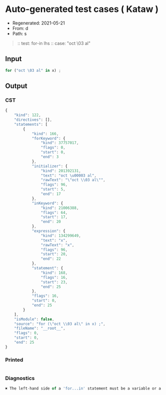 # Auto-generated test cases ( Kataw )
- Regenerated: 2021-05-21
- From: d
- Path: s
> :: test: for-in lhs
> :: case: "oct \03 al"
## Input

`````js
for ("oct \03 al" in x) ;
`````
## Output

### CST

```javascript
{
    "kind": 122,
    "directives": [],
    "statements": [
        {
            "kind": 166,
            "forKeyword": {
                "kind": 37757017,
                "flags": 0,
                "start": 0,
                "end": 3
            },
            "initializer": {
                "kind": 201392131,
                "text": "oct \u00003 al",
                "rawText": "\"oct \\03 al\"",
                "flags": 96,
                "start": 5,
                "end": 17
            },
            "inKeyword": {
                "kind": 21006388,
                "flags": 64,
                "start": 17,
                "end": 20
            },
            "expression": {
                "kind": 134299649,
                "text": "x",
                "rawText": "x",
                "flags": 96,
                "start": 20,
                "end": 22
            },
            "statement": {
                "kind": 168,
                "flags": 16,
                "start": 23,
                "end": 25
            },
            "flags": 16,
            "start": 0,
            "end": 25
        }
    ],
    "isModule": false,
    "source": "for (\"oct \\03 al\" in x) ;",
    "fileName": "__root__",
    "flags": 0,
    "start": 0,
    "end": 25
}
```

### Printed

```javascript

```

### Diagnostics

```javascript
✖ The left-hand side of a 'for...in' statement must be a variable or a property access. - start: 20, end: 22

```

